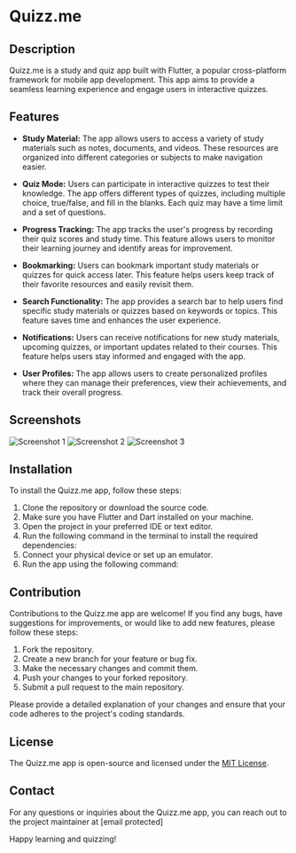 # Quizz.me

## Description

Quizz.me is a study and quiz app built with Flutter, a popular cross-platform framework for mobile app development. This app aims to provide a seamless learning experience and engage users in interactive quizzes.

## Features

- **Study Material:** The app allows users to access a variety of study materials such as notes, documents, and videos. These resources are organized into different categories or subjects to make navigation easier.

- **Quiz Mode:** Users can participate in interactive quizzes to test their knowledge. The app offers different types of quizzes, including multiple choice, true/false, and fill in the blanks. Each quiz may have a time limit and a set of questions.

- **Progress Tracking:** The app tracks the user's progress by recording their quiz scores and study time. This feature allows users to monitor their learning journey and identify areas for improvement.

- **Bookmarking:** Users can bookmark important study materials or quizzes for quick access later. This feature helps users keep track of their favorite resources and easily revisit them.

- **Search Functionality:** The app provides a search bar to help users find specific study materials or quizzes based on keywords or topics. This feature saves time and enhances the user experience.

- **Notifications:** Users can receive notifications for new study materials, upcoming quizzes, or important updates related to their courses. This feature helps users stay informed and engaged with the app.

- **User Profiles:** The app allows users to create personalized profiles where they can manage their preferences, view their achievements, and track their overall progress.

## Screenshots

![Screenshot 1](https://github.com/Anechaev06/quizz_me/assets/57583912/975c4927-a209-43e3-abb2-2a5f3abbcec6)
![Screenshot 2](https://github.com/Anechaev06/quizz_me/assets/57583912/26949350-25dc-4a1f-80eb-0a7e7084df59)
![Screenshot 3](https://github.com/Anechaev06/quizz_me/assets/57583912/b9087f04-7cb4-49fb-873f-29d3ba45c482)

## Installation

To install the Quizz.me app, follow these steps:

1. Clone the repository or download the source code.
2. Make sure you have Flutter and Dart installed on your machine.
3. Open the project in your preferred IDE or text editor.
4. Run the following command in the terminal to install the required dependencies:
5. Connect your physical device or set up an emulator.
6. Run the app using the following command:


## Contribution

Contributions to the Quizz.me app are welcome! If you find any bugs, have suggestions for improvements, or would like to add new features, please follow these steps:

1. Fork the repository.
2. Create a new branch for your feature or bug fix.
3. Make the necessary changes and commit them.
4. Push your changes to your forked repository.
5. Submit a pull request to the main repository.

Please provide a detailed explanation of your changes and ensure that your code adheres to the project's coding standards.

## License

The Quizz.me app is open-source and licensed under the [MIT License](https://opensource.org/licenses/MIT).

## Contact

For any questions or inquiries about the Quizz.me app, you can reach out to the project maintainer at [email protected]

Happy learning and quizzing!
